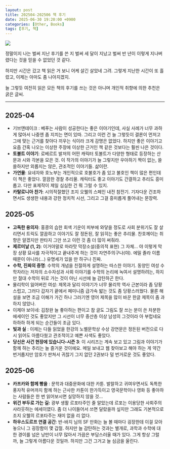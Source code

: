 ```yaml
---
layout: post
title: 202504-202506 책 후기
date: 2025-06-30 19:20:00 +0900
categories: [Other, Books]
tags: [후기, 책]
---
```


![](https://cojette.wordpress.com/wp-content/uploads/2025/06/image.png)

정말이지 나는 벌써 지난 후기를 쓴 지 벌써 세 달이 지났고 벌써 반 년이 이렇게 지나버렸다는 것을 믿을 수 없었던 것 같다.

하지만 시간은 갔고 책 읽은 거 보니 어케 살긴 살았네 그려. 그렇게 지난한 시간이 또 흘렀고, 이제는 아마도 좀 나아지겠지. 

늘 그렇듯 여전히 읽은 모든 책의 후기를 쓰는 것은 아니며 개인적 취향에 의한 추천은 굵은 글씨.

---

## 2025-04

-   기브앤테이크 : 베푸는 사람이 성공한다는 좋은 이야기인데, 사실 사례가 너무 과하게 많아서 나중엔 좀 지치는 면이 있따. 그리고 이런 건 늘 그렇듯이 결론이 먼저고 그에 맞는 근거를 찾아다 끼우는 식이라 크게 감명은 없었다. 하지만 좋은 이야기고 요즘 간혹 나오는 이상한 주장에 이상한 근거인 책 같은 것보다는 훨씬 나은 것이다.
-   **토볼트 이야기**: 로베르트 발저의 어떤 캐릭터 토볼트가 다양한 형태로 등장하는 산문과 시와 각본을 모은 것. 이 작가의 이야기가 늘 그렇지만 우아하기 짝이 없는, 쓸쓸하지만 외롭지는 않은, 관조적인 이야기들. 삶이란.
-   **가연물**: 요네자와 호노부는 개인적으로 호불호가 좀 있고 불호인 책이 많은 편인데 이 책은 좋았다. 깔끔한 경찰 추리물. 캐릭터도 좋고 이야기도 간결하고 추리도 흥미롭고. 다만 표제작이 제일 심심한 건 뭐 그럴 수 있지.
-   **카탈로니아 찬가**: 시의적절했던 조지 오웰의 스페인 내전 참전기. 기자다운 건조하면서도 생생한 내용과 강한 정치적 시선, 그리고 그걸 흥미롭게 풀어내는 문장력.

## 2025-05

-   **고독한 용의자**: 홍콩의 습한 회색 기운이 피부에 와닿을 정도로 사회 분위기도 잘 살리면서 트릭도 깔끔하고 이야기도 잘 정돈된, 잘 읽히는 좋은 추리물. 찬호께이는 취향은 알겠지만 판타지 그만 쓰고 이런 것 좀 더 많이 써줘라.
-   **제르미날 (1, 2)**: 이거야말로 마라맛 막장소설(중의적 표현) 그 자체... 야 이렇게 막장 상황 묘사를 자극적이고 끝내주게 하는 것이 자연주의구나(야). 에밀 졸라 이름 때문이 아니라(...) 유명세가 있을 만 하구나 진짜.
-   **수학, 진짜의 증명**: 수학의 개념을 친절하게 설명하는 따스한 이야기. 동양인 여성 수학자라는 저자의 소수자성과 사회 이야기를 수학의 논리에 녹여서 설명하려는, 하지만 절대 수학이 뒤로 가는 것이 아닌 시선에 늘 감탄하곤 한다.
-   물리학이 잃어버린 여성: 제목과 달리 이야기가 너무 물리학 역사 근본이라 좀 당황스럽고, 그러다 갑자기 끝에서 페미니즘 급가속 밟는 것도 좀 당황스러웠다. 물론 해설을 보면 조금 이해가 가긴 하나 그러기엔 영어 제목을 많이 바꾼 한글 제목이 좀 과하지 않았나.
-   이제야 보이네: 김창완 늘 좋아하는 편이고 참 글도 그림도 잘 쓰는 분이 쓴 차분한 에세이인 것도 좋았지만 그 시선이 너무 중산층 이상 남성의 그것이라 아 부럽네요 하하하 하게 되는 순간들이 조금 있다.
-   **빛과 실** : 이제는 다들 읽었을 한강의 노벨문학상 수상 강연문은 정돈된 버전으로 다시 읽어도 아름다웠고 관조적이고 예쁜 사색도 좋았다.
-   **당신은 사건 현장에 있습니다-시즌 3**: 이 시리즈는 계속 보고 있고 그림과 이야기가 함께 하는 추리는 늘 즐거운 것이에요. 메일 보내고 웹 찾아보고 해야 하는 게 약간 번거롭지만 암호가 판쳐서 귀찮기 그지 없던 2권보다 덜 번거로운 것도 좋았다.

## 2025-06

-   **카프카와 함께 빵을** : 문학과 대중문화에 대한 카툰. 발랄하고 귀여우면서도 독특한 풍자적 유머까지 함께 하는 근사한 카툰이 한가득이고 영국문학이나 영화 등 좋아하는 사람들은 한 번 읽어보시면 실망하지 않을 것...
-   **위건 부두로 가는 길:** 광부 생활 르포타주인 줄 알았는데 르포는 이용당한 사회주의 샤라웃하는 에세이였다. 좀 더 나이들어서 쓰면 달랐을까 싶지만 그래도 기본적으로 조지 오웰의 르포타주는 재미 없을 리 없다.
-   **하우스도르프 연결 공간**: 반-바지 님의 SF 만화는 늘 볼 때마다 굉장한데 이걸 모아놓으니 그 굉장함이 몇 갑절. 하지만 늘 감탄하는 것과는 별개로, 과학과 수학에 대한 경이를 넘은 낭만이 너무 많아서 가끔은 부담스러울 때가 있다. 그게 항상 그럴까, 늘 그렇게 아름다운 것일까. 하지만 그건 그거고 늘 심금을 울린다.
